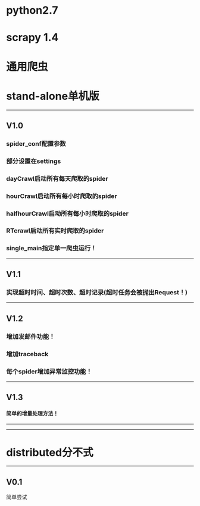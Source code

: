 # python2.7
# scrapy 1.4

# 通用爬虫

# stand-alone单机版
---------------------------
## V1.0
### spider_conf配置参数
### 部分设置在settings
### dayCrawl启动所有每天爬取的spider
### hourCrawl启动所有每小时爬取的spider
### halfhourCrawl启动所有每小时爬取的spider
### RTcrawl启动所有实时爬取的spider
### single_main指定单一爬虫运行！

---------------------------
## V1.1
### 实现超时时间、超时次数、超时记录(超时任务会被抛出Request！)

---------------------------
## V1.2
### 增加发邮件功能！
### 增加traceback
### 每个spider增加异常监控功能！

---------------------------
## V1.3
#### 简单的增量处理方法！

---------------------------
---------------------------

# distributed分不式
---------------------------
## V0.1
简单尝试







